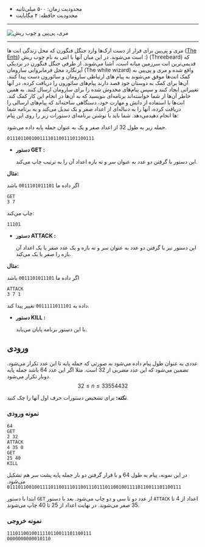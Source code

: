 + محدودیت زمان: ۵۰۰ میلی‌ثانیه
+ محدودیت حافظه: ۴ مگابایت

----------

![مری، پی‌پین و چوب ریش](https://ssc.ce.sharif.edu/media/uploads/fop/q4.jpg)

----------

مری و پی‌پین برای فرار از دست ارک‌ها وارد جنگل فنگورن که محل زندگی انت ها ([The Ents](https://lotr.fandom.com/wiki/Ents)) است می‌شوند. در این میان آنها با انتی به نام چوب ریش :) (Threebeard) که قدیمی‌ترین انت سرزمین میانه است، آشنا می‌شوند. از طرفی جنگل فنگورن در نزدیکی آیزنگارد محل فرمانروایی سارومان (The white wizard) واقع شده و مری و پی‌پین به کمک انت‌ها موفق می‌شوند به پیام های ارتباطی سارومان و سائورون دست پیدا کنند. آن‌ها برای کمک به دوستان خود قصد دارند پیام‌های سائورون را دریافت کرده، در آنها تغییراتی ایجاد کنند و سپس پیام‌های مخدوش شده را برای سارومان ارسال کنند. به همین خاطر آ‌ن‌ها از شما خواسته‌اند برنامه‌ای بنویسید که به آن‌ها در انجام این کار کمک کند. انت‌ها با استفاده از دانش و مهارت خود، دستگاهی ساخته‌اند که پیام‌های ارسالی را دریافت کرده، آنها را به دنباله‌ای از اعداد صفر و یک تبدیل می‌کند و به برنامه شما می‌دهد. شما باید با نوشتن برنامه‌ای دستورات زیر را روی این پیام‎‌ها انجام دهید:

جمله زیر به طول 32 از اعداد صفر و یک به عنوان جمله پایه داده می‌شود.

	01110110010011110110011101100111

+ **دستور GET :**

	این دستور با گرفتن دو عدد به عنوان سر و ته بازه اعداد آن را به ترتیب چاپ می‌کند.

**مثال:**

اگر داده ما `0011101011101` باشد

	GET
	3 7

چاپ می‌کند:

	11101

+ **دستور ATTACK :**

	این دستور نیز با گرفتن دو عدد به عنوان سر و ته بازه و یک عدد صفر یا یک اعداد آن بازه را صفر یا یک می‌کند.
	
**مثال:**

اگر داده ما `0011101011101` باشد

	ATTACK
	3 7 1

داده به `0011111011101` تغییر پیدا کند. 

+ **دستور KILL :**

	با این دستور برنامه پایان می‌یابد.

## **ورودی**

عددی به عنوان طول پیام داده می‌شود به صورتی که جمله پایه تا این عدد تکرار می‌شود.
تضمین می‌شود که این عدد مضربی از 32 است.
مثلا اگر این عدد 64 باشد جمله پایه دوبار تکرار می‌شود.
$$32 \le n \le 33554432$$

**نکته:** برای تشخیص دستورات حرف اول آنها را چک کنید.

### نمونه ورودی

	64
	GET
	2 32
	ATTACK
	4 35 0
	GET
	25 40
	KILL

در این نمونه، پیام به طول 64 و با قرار گرفتن دو بار جمله پایه پشت سر هم تشکیل می‌شود.
`0111011001001111011001110110011101110110010011110110011101100111`

ابتدا با دستور `GET` از عدد دو تا سی و دو چاپ می‌شود. بعد با دستور `ATTACK` اعداد از 4 تا 35 صفر می‌شوند. در نهایت اعداد از 25 تا 40 چاپ می‌شوند.

### نمونه خروجی

	1110110010011110110011101100111
	0000000000010110